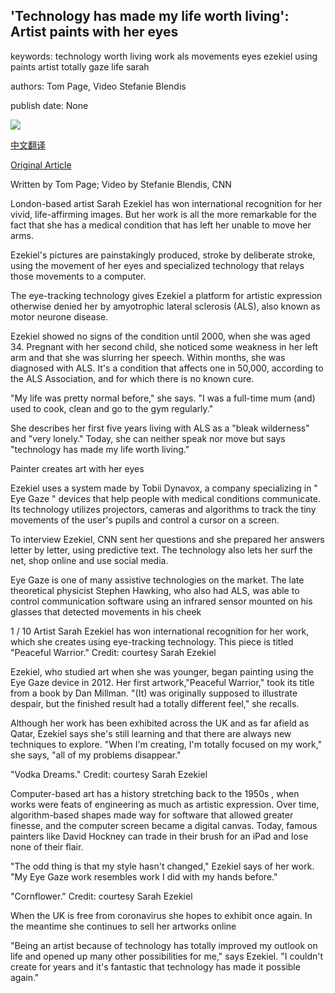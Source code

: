 ## 'Technology has made my life worth living': Artist paints with her eyes

keywords: technology worth living work als movements eyes ezekiel using paints artist totally gaze life sarah

authors: Tom Page, Video Stefanie Blendis

publish date: None

![](https://cdn.cnn.com/cnnnext/dam/assets/200714173428-sarah-ezekiel-thumb-super-tease.jpg)

[中文翻译](%27Technology%20has%20made%20my%20life%20worth%20living%27%3A%20Artist%20paints%20with%20her%20eyes_zh.md)

[Original Article](https://edition.cnn.com/style/article/sarah-ezekiel-artist-als-eye-gaze-spc-intl/index.html)

Written by Tom Page; Video by Stefanie Blendis, CNN

London-based artist Sarah Ezekiel has won international recognition for her vivid, life-affirming images. But her work is all the more remarkable for the fact that she has a medical condition that has left her unable to move her arms.

Ezekiel's pictures are painstakingly produced, stroke by deliberate stroke, using the movement of her eyes and specialized technology that relays those movements to a computer.

The eye-tracking technology gives Ezekiel a platform for artistic expression otherwise denied her by amyotrophic lateral sclerosis (ALS), also known as motor neurone disease.

Ezekiel showed no signs of the condition until 2000, when she was aged 34. Pregnant with her second child, she noticed some weakness in her left arm and that she was slurring her speech. Within months, she was diagnosed with ALS. It's a condition that affects one in 50,000, according to the ALS Association, and for which there is no known cure.

"My life was pretty normal before," she says. "I was a full-time mum (and) used to cook, clean and go to the gym regularly."

She describes her first five years living with ALS as a "bleak wilderness" and "very lonely." Today, she can neither speak nor move but says "technology has made my life worth living."

Painter creates art with her eyes

Ezekiel uses a system made by Tobii Dynavox, a company specializing in " Eye Gaze " devices that help people with medical conditions communicate. Its technology utilizes projectors, cameras and algorithms to track the tiny movements of the user's pupils and control a cursor on a screen.

To interview Ezekiel, CNN sent her questions and she prepared her answers letter by letter, using predictive text. The technology also lets her surf the net, shop online and use social media.

Eye Gaze is one of many assistive technologies on the market. The late theoretical physicist Stephen Hawking, who also had ALS, was able to control communication software using an infrared sensor mounted on his glasses that detected movements in his cheek



















1 / 10 Artist Sarah Ezekiel has won international recognition for her work, which she creates using eye-tracking technology. This piece is titled "Peaceful Warrior." Credit: courtesy Sarah Ezekiel

Ezekiel, who studied art when she was younger, began painting using the Eye Gaze device in 2012. Her first artwork,"Peaceful Warrior," took its title from a book by Dan Millman. "(It) was originally supposed to illustrate despair, but the finished result had a totally different feel," she recalls.

Although her work has been exhibited across the UK and as far afield as Qatar, Ezekiel says she's still learning and that there are always new techniques to explore. "When I'm creating, I'm totally focused on my work," she says, "all of my problems disappear."

"Vodka Dreams." Credit: courtesy Sarah Ezekiel

Computer-based art has a history stretching back to the 1950s , when works were feats of engineering as much as artistic expression. Over time, algorithm-based shapes made way for software that allowed greater finesse, and the computer screen became a digital canvas. Today, famous painters like David Hockney can trade in their brush for an iPad and lose none of their flair.

"The odd thing is that my style hasn't changed," Ezekiel says of her work. "My Eye Gaze work resembles work I did with my hands before."

"Cornflower." Credit: courtesy Sarah Ezekiel

When the UK is free from coronavirus she hopes to exhibit once again. In the meantime she continues to sell her artworks online

"Being an artist because of technology has totally improved my outlook on life and opened up many other possibilities for me," says Ezekiel. "I couldn't create for years and it's fantastic that technology has made it possible again."